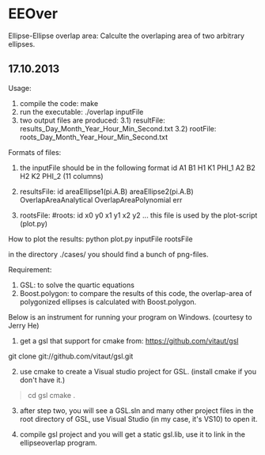 EEOver
======

Ellipse-Ellipse overlap area: Calculte the overlaping area of two arbitrary ellipses.


17.10.2013
----------------------
Usage:
1) compile the code: make
2) run the executable: ./overlap inputFile 
3) two output files are produced:
   3.1) resultFile: results_Day_Month_Year_Hour_Min_Second.txt 
   3.2) rootFile: roots_Day_Month_Year_Hour_Min_Second.txt

Formats of files:
1) the inputFile should be in the following format 
id A1 B1 H1 K1 PHI_1 A2 B2 H2 K2 PHI_2
(11 columns)

2) resultsFile:   id  areaEllipse1(pi.A.B)  areaEllipse2(pi.A.B)  OverlapAreaAnalytical  OverlapAreaPolynomial  err
3) rootsFile: #roots: id x0 	y0 	x1 	y1  x2 	y2 ...
 this file is used by the plot-script (plot.py)

How to plot the results:
python plot.py inputFile rootsFile

in the directory ./cases/ you should find a bunch of png-files. 

Requirement: 
1) GSL: to solve the quartic equations
2) Boost.polygon: to compare the results of this code, the overlap-area of polygonized ellipses is calculated with Boost.polygon.


Below is an instrument for running your program on Windows.
(courtesy to Jerry He)

1. get a gsl that support for cmake from: https://github.com/vitaut/gsl

git clone git://github.com/vitaut/gsl.git

2. use cmake to create a Visual studio project for GSL. (install cmake if you don't have it.)

> cd gsl
> cmake .

3. after step two, you will see a GSL.sln and many other project files in the root directory of GSL, use Visual Studio (in my case, it's VS10) to open it.

4. compile gsl project and you will get a static gsl.lib, use it to link in the ellipseoverlap program.
